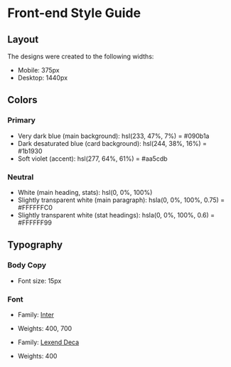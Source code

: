 # Front-end Style Guide

## Layout

The designs were created to the following widths:

- Mobile: 375px
- Desktop: 1440px

## Colors

### Primary

- Very dark blue (main background): hsl(233, 47%, 7%) = #090b1a
- Dark desaturated blue (card background): hsl(244, 38%, 16%) = #1b1930
- Soft violet (accent): hsl(277, 64%, 61%) = #aa5cdb

### Neutral

- White (main heading, stats): hsl(0, 0%, 100%)
- Slightly transparent white (main paragraph): hsla(0, 0%, 100%, 0.75) = #FFFFFFC0
- Slightly transparent white (stat headings): hsla(0, 0%, 100%, 0.6) = #FFFFFF99

## Typography

### Body Copy

- Font size: 15px

### Font

- Family: [Inter](https://fonts.google.com/specimen/Inter)
- Weights: 400, 700

- Family: [Lexend Deca](https://fonts.google.com/specimen/Lexend+Deca)
- Weights: 400
